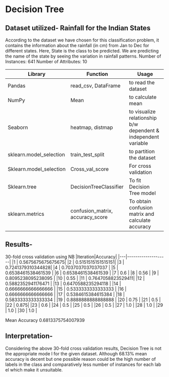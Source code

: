 # Decision Tree

## Dataset utilized- Rainfall for the Indian States
According to the dataset we have chosen for this classification problem, it contains the information about the rainfall (in cm) from Jan to Dec for different states. Here, State is the class to be predicted. We are predicting the name of the state by seeing the variation in rainfall patterns. 
Number of Instances: 641 
Number of Attributes: 10 
 
|Library|Function|Usage| 
|-------|-------|------|
|Pandas |	read_csv, DataFrame| to read the dataset| 
|NumPy 	|Mean 	|to calculate mean |
|Seaborn |	heatmap, distmap |	to visualize relationship b/w dependent & independent variable| 
|sklearn.model_selection |	train_test_split| 	to partition the dataset  |
|Sklearn.model_selection |	Cross_val_score |	For cross validation |
|Sklearn.tree |	DecisionTreeClassifier 	|To fit Decision Tree model |
|sklearn.metrics |	confusion_matrix, accuracy_score |	To obtain confusion matrix and calculate accuracy| 
 
Results- 
-
30-fold cross validation using NB 
|Iteration|Accuracy|
|---|--------------------|
|1  |  0.5675675675675675| 
|2  |  0.5151515151515151|
|3  |  0.7241379310344828| 
|4  |  0.7037037037037037 |
|5  |  0.6538461538461539 |
|6  |  0.6538461538461539 |
|7  |  0.6 |
|8  |  0.56 |
|9  |  0.8095238095238095 |
|10 |  0.55 |
|11 |  0.7647058823529411| 
|12 |  0.5882352941176471 |
|13 |  0.6470588235294118 |
|14 |  0.6666666666666666 |
|15 |  0.5333333333333333 |
|16 |  0.6666666666666666 |
|17 |  0.5384615384615384 |
|18 |  0.5833333333333334 |
|19 |  0.8888888888888888 |
|20 |  0.75 |
|21 |  0.5 |
|22 |  0.875| 
|23 |  0.6 |
|24 |  0.5 |
|25 |  0.5 |
|26 |  0.5 |
|27 |  1.0 |
|28 |  1.0 |
|29 |  1.0 |
|30 |  1.0 |
  
Mean Accuracy  0.6813375754007939 

Interpretation-
-
Considering the above 30-fold cross validation results, Decision Tree is not the appropriate mode l for the given dataset. Although 68.13% mean accuracy is decent but one possible reason could be the high number of labels in the class and comparatively less number of instances for each lab el which make it unsuitable. 

